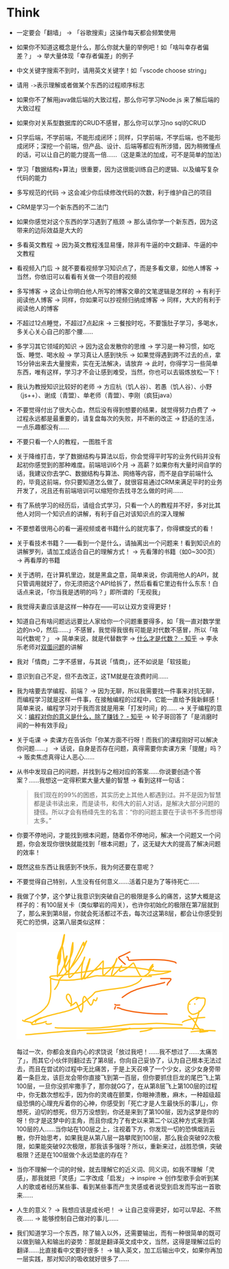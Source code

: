 # Think

- 一定要会「翻墙」 -> 「谷歌搜索」这操作每天都会频繁使用

- 如果你不知道这概念是什么，那么你就大量的举例吧！如「啥叫幸存者偏差？」 -> 举大量体现「幸存者偏差」的例子

- 中文关键字搜索不到时，请用英文关键字！如「vscode choose string」

- 请用 ` -> `表示理解或者做某个东西的过程顺序标志

- 如果你不了解用java做后端的大致过程，那么你可学习Node.js 来了解后端的大致过程

- 如果你对关系型数据库的CRUD不感冒，那么你可以学习no sql的CRUD

- 只学后端，不学前端，不能形成闭环；同样，只学前端，不学后端，也不能形成闭环；深挖一个前端，但产品、设计、后端等都应有所涉猎，因为稍微懂点的话，可以让自己的能力提高一倍……（这是乘法的加成，可不是简单的加法）

- 学习「数据结构+算法」很重要，因为这很能训练自己的逻辑、以及编写复杂代码的能力

- 多写规范的代码 -> 这会减少你后续修改代码的次数，利于维护自己的项目

- CRM是学习一个新东西的不二法门

- 如果你感觉对这个东西的学习遇到了瓶颈 -> 那么请你学一个新东西，因为这带来的边际效益是大大的

- 多看英文教程 -> 因为英文教程浅显易懂，除非有牛逼的中文翻译、牛逼的中文教程

- 看视频入门后 -> 就不要看视频学习知识点了，而是多看文章，如他人博客 -> 当然，你依旧可以看看有关做一个项目的视频

- 多写博客 -> 这会让你明白他人所写的博客文章的文笔逻辑是怎样的 -> 有利于阅读他人博客 -> 同样，你如果可以抄视频归纳成博客 -> 同样，大大的有利于阅读他人的博客

- 不超过12点睡觉，不超过7点起床 -> 三餐按时吃，不要饿肚子学习，多喝水，多关心关心自己的那个腰……

- 多学习其它领域的知识 -> 因为这会发散你的思维 -> 学习是一种习惯，如吃饭、睡觉、喝水般 -> 学习真让人感到快乐 -> 如果觉得遇到跨不过去的点，拿15分钟出来去大量搜索，实在无法解决，请放弃 -> 此时，你得学习一些简单东西，唯有这样，学习才不会让感到难受，当然，你也可以去锻炼放松一下！

- 我认为教授知识比较好的老师 -> 方应杭（饥人谷）、若愚（饥人谷）、小野（js++）、谢成（青盟）、单老师（青盟）、李刚（疯狂java）

- 不要觉得付出了很大心血，然后没有得到想要的结果，就觉得努力白费了 -> 过程永远都是最重要的，请复盘每次的失败，并不断的改正 -> 舒适的生活，一点乐趣都没有……

- 不要只看一个人的教程，一图胜千言

- 关于降维打击，学了数据结构与算法以后，你会觉得平时写的业务代码并没有起初你感觉到的那种难度。前端培训6个月 -> 高薪？如果你有大量时间自学的话，我建议你去学C、数据结构与算法、网络等内容，而不是自学前端什么的，毕竟这前端，你只要知道怎么做了，就很容易通过CRM来满足平时的业务开发了，况且还有前端培训可以缩短你去找寻怎么做的时间……

- 有了系统学习的经历后，请组合式学习，只看一个人的教程并不好，多对比其他人对同一个知识点的讲解，有利于自己对该知识点的深入理解

- 不要想着很用心的看一遍视频或者书籍什么的就完事了，你得螺旋式的看！

- 关于看技术书籍？——看到一个是什么，请抽离出一个问题来！看到知识点的讲解罗列，请加工成适合自己的理解方式！ -> 先看薄的书籍（如0~300页） -> 再看厚的书籍

- 关于透明，在计算机里边，就是黑盒之意，简单来说，你调用他人的API，就只管调用就好了，你无须把这个API给拆了，然后看看它里边有什么东东！白话点来说，「你当我是透明的吗？」即所谓的「无视我」

- 我觉得夫妻应该是这样一种存在——可以让双方变得更好！

- 知道自己有啥问题远远要比人家给你一个问题重要得多，如「我一直对数学里边的n>0，然后……」不感冒，我觉得我很有可能是对代数不感冒，所以「啥叫代数呢？」 -> 简单来说，就是代替数字 -> [什么才是代数？ - 知乎](https://www.zhihu.com/question/50576405) -> 李永乐老师对[双蛋问题](https://www.bilibili.com/video/av96214853?t=684)的讲解

- 我对「情商」二字不感冒，与其说「情商」，还不如说是「软技能」

- 意识到自己不足，但不去改正，这TM就是在浪费时间……

- 我为啥要去学编程、前端？ -> 因为无聊，所以我需要找一件事来对抗无聊，而编程学习就是这样一件事，在接触编程的过程中，它能一直给予我新鲜感！简单来说，编程学习对于我而言就是用来「打发时间」的…… -> 关于编程的意义：[编程对你的意义是什么，除了赚钱？ - 知乎](https://www.zhihu.com/question/25422044) -> 轮子哥回答了「是消磨时间的一种有效手段」

- 关于屯课 -> 卖课方在告诉你「你某方面不行呀！而我们的课程刚好可以解决你问题……」 -> 话说，自身是否存在问题，真得需要你卖课方来「提醒」吗？ -> 贩卖焦虑真得让人恶心……

- 从书中发现自己的问题，并找到与之相对应的答案……你说要创造个答案？……我想这一定得积累大量大量的智慧 -> 看到这样一句话：
  
  > 我们现在的99%的困惑，其实历史上其他人都遇到过。并不是因为智慧都是读书读出来，而是读书，和伟大的前人对话，是解决大部分问题的捷径。所以才会有杨绛先生的名言：“你的问题主要在于读书不多而想得太多。”
  
- 你要不停地问，才能找到根本问题，随着你不停地问，解决一个问题又一个问题，你会发现你很快就能找到「根本问题」了，这无疑大大的提高了解决问题的效率！

- 既然这些东西让我感到不快乐，我为何还要在意呢？

- 不要觉得自己特别，人生没有任何意义……活着只是为了等待死亡……

- 我做了个梦，这个梦让我意识到突破自己的极限是多么的痛苦，这梦大概是这样子的：有100层关卡（类似攀岩的闯关），也许你初始化的极限在第7层就到了，那么来到第8层，你就会死活都过不去，每次过这第8层，都会让你感受到死亡的恐惧，这第八层类似这样：

  ![image-20200324115854978](assets/img/image-20200324115854978.png)

  每过一次，你都会发自内心的求饶说「放过我吧！……我不想过了……太痛苦了」，而其它小伙伴则翻过去了第8层，你向自己妥协了，认为自己根本无法过去，而且在尝试的过程中无比痛苦，于是上天召唤了一个少女，这少女身旁带着一条巨龙，该巨龙会带你直接飞到第一百层，但你要抓住巨龙的尾巴飞上第100层，一旦你没抓牢撒手了，那你就GG了，在从第8层飞上第100层的过程中，你无数次想松手，因为你的灵魂在颤栗，你眼神溃散，麻木，一种超级超级恐惧的心理充斥着你的心神，你感受到「死亡才是人生最快乐的事儿」，你想死，迫切的想死，但万万没想到，你还是来到了第100层，因为这梦是你的呀！你才是这梦中的主角，而且你成为了有史以来第二个以这种方式来到第100层的人……当你站在100层之上，注视着下方，你发现一切的恐惧烟消云散，你开始思考，如果我是从第八层一路攀爬到100层，那么我会突破92次极限，如果能突破92次极限，那我该多强呀？所以，重新来过，战胜恐惧，突破极限？还是在100层做个永远垫底的存在？

- 当你不理解一个词的时候，就去理解它的近义词、同义词，如我不理解「灵感」，那我就把「灵感」二字改成「启发」 -> inspire -> 创作型歌手会听到某人的歌或者经历某些事、看到某些事而产生灵感或者说受到启发而写出一首歌来……

- 人生的意义？ -> 我想应该是成长吧！ -> 让自己变得更好，如可以早起、不熬夜…… -> 能够控制自己做对的事儿……

- 我们知道学习一个东西，除了输入以外，还需要输出，而有一种很简单的既可以做到输入和输出的姿势：那就是翻译英文成中文，当然，这得是理解过后的翻译……比直接看中文要好很多！ -> 输入英文，加工后输出中文，如果你再加一层实践，那对知识的吸收就好很多了……